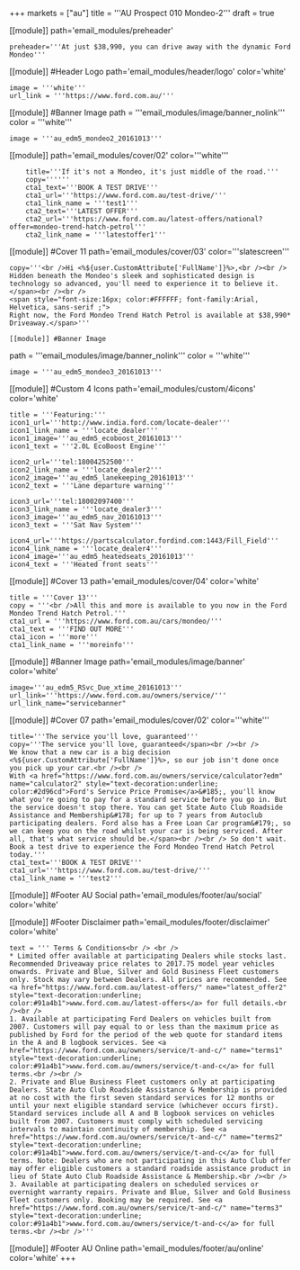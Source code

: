 +++
markets = ["au"]
title = '''AU Prospect 010 Mondeo-2'''
draft = true

[[module]]
path='email_modules/preheader'


	preheader='''At just $38,990, you can drive away with the dynamic Ford Mondeo'''

[[module]] #Header Logo
path='email_modules/header/logo'
color='white'

	image = '''white'''
	url_link = '''https://www.ford.com.au/'''

[[module]] #Banner Image
path = '''email_modules/image/banner_nolink'''
color = '''white'''

	image = '''au_edm5_mondeo2_20161013'''

[[module]]
path='email_modules/cover/02'
color='''white'''

		title='''If it's not a Mondeo, it's just middle of the road.'''
		copy=''''''
		cta1_text='''BOOK A TEST DRIVE'''
		cta1_url='''https://www.ford.com.au/test-drive/'''
		cta1_link_name = '''test1'''
		cta2_text='''LATEST OFFER'''
		cta2_url='''https://www.ford.com.au/latest-offers/national?offer=mondeo-trend-hatch-petrol'''
		cta2_link_name = '''latestoffer1'''

[[module]] #Cover 11
path='email_modules/cover/03'
color='''slatescreen'''

	copy='''<br />Hi <%${user.CustomAttribute['FullName']}%>,<br /><br />
	Hidden beneath the Mondeo's sleek and sophisticated design is technology so advanced, you'll need to experience it to believe it.</span><br /><br />
	<span style="font-size:16px; color:#FFFFFF; font-family:Arial, Helvetica, sans-serif ;">
	Right now, the Ford Mondeo Trend Hatch Petrol is available at $38,990* Driveaway.</span>'''

	[[module]] #Banner Image
path = '''email_modules/image/banner_nolink'''
color = '''white'''

	image = '''au_edm5_mondeo3_20161013'''

[[module]] #Custom 4 Icons
path='email_modules/custom/4icons'
color='white'

	title = '''Featuring:'''
	icon1_url='''http://www.india.ford.com/locate-dealer'''
	icon1_link_name = '''locate_dealer'''
	icon1_image='''au_edm5_ecoboost_20161013'''
	icon1_text = '''2.0L EcoBoost Engine'''

	icon2_url='''tel:18004252500'''
	icon2_link_name = '''locate_dealer2'''
	icon2_image='''au_edm5_lanekeeping_20161013'''
	icon2_text = '''Lane departure warning'''

	icon3_url='''tel:18002097400'''
	icon3_link_name = '''locate_dealer3'''
	icon3_image='''au_edm5_nav_20161013'''
	icon3_text = '''Sat Nav System'''

	icon4_url='''https://partscalculator.fordind.com:1443/Fill_Field'''
	icon4_link_name = '''locate_dealer4'''
	icon4_image='''au_edm5_heatedseats_20161013'''
	icon4_text = '''Heated front seats'''

[[module]] #Cover 13
path='email_modules/cover/04'
color='white'

	title = '''Cover 13'''
	copy = '''<br />All this and more is available to you now in the Ford Mondeo Trend Hatch Petrol.'''
	cta1_url = '''https://www.ford.com.au/cars/mondeo/'''
	cta1_text = '''FIND OUT MORE'''
	cta1_icon = '''more'''
	cta1_link_name = '''moreinfo'''

[[module]] #Banner Image
path='email_modules/image/banner'
color='white'

	image='''au_edm5_RSvc_Due_xtime_20161013'''
	url_link='''https://www.ford.com.au/owners/service/'''
	url_link_name="servicebanner"

[[module]] #Cover 07
path='email_modules/cover/02'
color='''white'''

	title='''The service you'll love, guaranteed'''
	copy='''The service you'll love, guaranteed</span><br /><br />
	We know that a new car is a big decision <%${user.CustomAttribute['FullName']}%>, so our job isn't done once you pick up your car.<br /><br />
	With <a href="https://www.ford.com.au/owners/service/calculator?edm" name="calculator2" style="text-decoration:underline; color:#2d96cd">Ford's Service Price Promise</a>&#185;, you'll know what you're going to pay for a standard service before you go in. But the service doesn't stop there. You can get State Auto Club Roadside Assistance and Membership&#178; for up to 7 years from Autoclub participating dealers. Ford also has a Free Loan Car program&#179;, so we can keep you on the road whilst your car is being serviced. After all, that's what service should be.</span><br /><br /> So don't wait. Book a test drive to experience the Ford Mondeo Trend Hatch Petrol today.'''
	cta1_text='''BOOK A TEST DRIVE'''
	cta1_url='''https://www.ford.com.au/test-drive/'''
	cta1_link_name = '''test2'''


[[module]] #Footer AU Social
path='email_modules/footer/au/social'
color='white'

[[module]] #Footer Disclaimer
path='email_modules/footer/disclaimer'
color='white'

	text = ''' Terms & Conditions<br /> <br />
	* Limited offer available at participating Dealers while stocks last. Recommended Driveaway price relates to 2017.75 model year vehicles onwards. Private and Blue, Silver and Gold Business Fleet customers only. Stock may vary between Dealers. All prices are recommended. See <a href="https://www.ford.com.au/latest-offers/" name="latest_offer2" style="text-decoration:underline; color:#91a4b1">www.ford.com.au/latest-offers</a> for full details.<br /><br />
	1. Available at participating Ford Dealers on vehicles built from 2007. Customers will pay equal to or less than the maximum price as published by Ford for the period of the web quote for standard items in the A and B logbook services. See <a href="https://www.ford.com.au/owners/service/t-and-c/" name="terms1" style="text-decoration:underline; color:#91a4b1">www.ford.com.au/owners/service/t-and-c</a> for full terms.<br /><br />
	2. Private and Blue Business Fleet customers only at participating Dealers. State Auto Club Roadside Assistance & Membership is provided at no cost with the first seven standard services for 12 months or until your next eligible standard service (whichever occurs first). Standard services include all A and B logbook services on vehicles built from 2007. Customers must comply with scheduled servicing intervals to maintain continuity of membership. See <a href="https://www.ford.com.au/owners/service/t-and-c/" name="terms2" style="text-decoration:underline; color:#91a4b1">www.ford.com.au/owners/service/t-and-c</a> for full terms. Note: Dealers who are not participating in this Auto Club offer may offer eligible customers a standard roadside assistance product in lieu of State Auto Club Roadside Assistance & Membership.<br /><br />
	3. Available at participating dealers on scheduled services or overnight warranty repairs. Private and Blue, Silver and Gold Business Fleet customers only. Booking may be required. See <a href="https://www.ford.com.au/owners/service/t-and-c/" name="terms3" style="text-decoration:underline; color:#91a4b1">www.ford.com.au/owners/service/t-and-c</a> for full terms.<br /><br />'''


[[module]] #Footer AU Online
path='email_modules/footer/au/online'
color='white'
+++